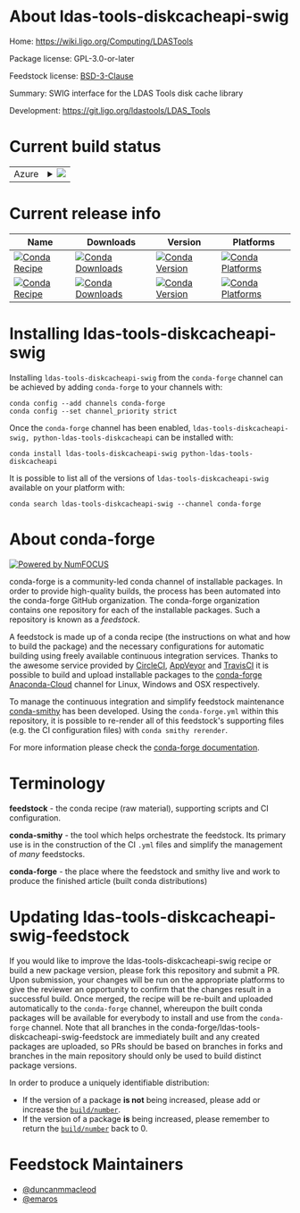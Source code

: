 About ldas-tools-diskcacheapi-swig
==================================

Home: https://wiki.ligo.org/Computing/LDASTools

Package license: GPL-3.0-or-later

Feedstock license: [BSD-3-Clause](https://github.com/conda-forge/ldas-tools-diskcacheapi-swig-feedstock/blob/master/LICENSE.txt)

Summary: SWIG interface for the LDAS Tools disk cache library

Development: https://git.ligo.org/ldastools/LDAS_Tools

Current build status
====================


<table>
    
  <tr>
    <td>Azure</td>
    <td>
      <details>
        <summary>
          <a href="https://dev.azure.com/conda-forge/feedstock-builds/_build/latest?definitionId=8025&branchName=master">
            <img src="https://dev.azure.com/conda-forge/feedstock-builds/_apis/build/status/ldas-tools-diskcacheapi-swig-feedstock?branchName=master">
          </a>
        </summary>
        <table>
          <thead><tr><th>Variant</th><th>Status</th></tr></thead>
          <tbody><tr>
              <td>linux_64</td>
              <td>
                <a href="https://dev.azure.com/conda-forge/feedstock-builds/_build/latest?definitionId=8025&branchName=master">
                  <img src="https://dev.azure.com/conda-forge/feedstock-builds/_apis/build/status/ldas-tools-diskcacheapi-swig-feedstock?branchName=master&jobName=linux&configuration=linux_64_" alt="variant">
                </a>
              </td>
            </tr><tr>
              <td>osx_64</td>
              <td>
                <a href="https://dev.azure.com/conda-forge/feedstock-builds/_build/latest?definitionId=8025&branchName=master">
                  <img src="https://dev.azure.com/conda-forge/feedstock-builds/_apis/build/status/ldas-tools-diskcacheapi-swig-feedstock?branchName=master&jobName=osx&configuration=osx_64_" alt="variant">
                </a>
              </td>
            </tr><tr>
              <td>osx_arm64</td>
              <td>
                <a href="https://dev.azure.com/conda-forge/feedstock-builds/_build/latest?definitionId=8025&branchName=master">
                  <img src="https://dev.azure.com/conda-forge/feedstock-builds/_apis/build/status/ldas-tools-diskcacheapi-swig-feedstock?branchName=master&jobName=osx&configuration=osx_arm64_" alt="variant">
                </a>
              </td>
            </tr>
          </tbody>
        </table>
      </details>
    </td>
  </tr>
</table>

Current release info
====================

| Name | Downloads | Version | Platforms |
| --- | --- | --- | --- |
| [![Conda Recipe](https://img.shields.io/badge/recipe-ldas--tools--diskcacheapi--swig-green.svg)](https://anaconda.org/conda-forge/ldas-tools-diskcacheapi-swig) | [![Conda Downloads](https://img.shields.io/conda/dn/conda-forge/ldas-tools-diskcacheapi-swig.svg)](https://anaconda.org/conda-forge/ldas-tools-diskcacheapi-swig) | [![Conda Version](https://img.shields.io/conda/vn/conda-forge/ldas-tools-diskcacheapi-swig.svg)](https://anaconda.org/conda-forge/ldas-tools-diskcacheapi-swig) | [![Conda Platforms](https://img.shields.io/conda/pn/conda-forge/ldas-tools-diskcacheapi-swig.svg)](https://anaconda.org/conda-forge/ldas-tools-diskcacheapi-swig) |
| [![Conda Recipe](https://img.shields.io/badge/recipe-python--ldas--tools--diskcacheapi-green.svg)](https://anaconda.org/conda-forge/python-ldas-tools-diskcacheapi) | [![Conda Downloads](https://img.shields.io/conda/dn/conda-forge/python-ldas-tools-diskcacheapi.svg)](https://anaconda.org/conda-forge/python-ldas-tools-diskcacheapi) | [![Conda Version](https://img.shields.io/conda/vn/conda-forge/python-ldas-tools-diskcacheapi.svg)](https://anaconda.org/conda-forge/python-ldas-tools-diskcacheapi) | [![Conda Platforms](https://img.shields.io/conda/pn/conda-forge/python-ldas-tools-diskcacheapi.svg)](https://anaconda.org/conda-forge/python-ldas-tools-diskcacheapi) |

Installing ldas-tools-diskcacheapi-swig
=======================================

Installing `ldas-tools-diskcacheapi-swig` from the `conda-forge` channel can be achieved by adding `conda-forge` to your channels with:

```
conda config --add channels conda-forge
conda config --set channel_priority strict
```

Once the `conda-forge` channel has been enabled, `ldas-tools-diskcacheapi-swig, python-ldas-tools-diskcacheapi` can be installed with:

```
conda install ldas-tools-diskcacheapi-swig python-ldas-tools-diskcacheapi
```

It is possible to list all of the versions of `ldas-tools-diskcacheapi-swig` available on your platform with:

```
conda search ldas-tools-diskcacheapi-swig --channel conda-forge
```


About conda-forge
=================

[![Powered by NumFOCUS](https://img.shields.io/badge/powered%20by-NumFOCUS-orange.svg?style=flat&colorA=E1523D&colorB=007D8A)](http://numfocus.org)

conda-forge is a community-led conda channel of installable packages.
In order to provide high-quality builds, the process has been automated into the
conda-forge GitHub organization. The conda-forge organization contains one repository
for each of the installable packages. Such a repository is known as a *feedstock*.

A feedstock is made up of a conda recipe (the instructions on what and how to build
the package) and the necessary configurations for automatic building using freely
available continuous integration services. Thanks to the awesome service provided by
[CircleCI](https://circleci.com/), [AppVeyor](https://www.appveyor.com/)
and [TravisCI](https://travis-ci.com/) it is possible to build and upload installable
packages to the [conda-forge](https://anaconda.org/conda-forge)
[Anaconda-Cloud](https://anaconda.org/) channel for Linux, Windows and OSX respectively.

To manage the continuous integration and simplify feedstock maintenance
[conda-smithy](https://github.com/conda-forge/conda-smithy) has been developed.
Using the ``conda-forge.yml`` within this repository, it is possible to re-render all of
this feedstock's supporting files (e.g. the CI configuration files) with ``conda smithy rerender``.

For more information please check the [conda-forge documentation](https://conda-forge.org/docs/).

Terminology
===========

**feedstock** - the conda recipe (raw material), supporting scripts and CI configuration.

**conda-smithy** - the tool which helps orchestrate the feedstock.
                   Its primary use is in the construction of the CI ``.yml`` files
                   and simplify the management of *many* feedstocks.

**conda-forge** - the place where the feedstock and smithy live and work to
                  produce the finished article (built conda distributions)


Updating ldas-tools-diskcacheapi-swig-feedstock
===============================================

If you would like to improve the ldas-tools-diskcacheapi-swig recipe or build a new
package version, please fork this repository and submit a PR. Upon submission,
your changes will be run on the appropriate platforms to give the reviewer an
opportunity to confirm that the changes result in a successful build. Once
merged, the recipe will be re-built and uploaded automatically to the
`conda-forge` channel, whereupon the built conda packages will be available for
everybody to install and use from the `conda-forge` channel.
Note that all branches in the conda-forge/ldas-tools-diskcacheapi-swig-feedstock are
immediately built and any created packages are uploaded, so PRs should be based
on branches in forks and branches in the main repository should only be used to
build distinct package versions.

In order to produce a uniquely identifiable distribution:
 * If the version of a package **is not** being increased, please add or increase
   the [``build/number``](https://docs.conda.io/projects/conda-build/en/latest/resources/define-metadata.html#build-number-and-string).
 * If the version of a package **is** being increased, please remember to return
   the [``build/number``](https://docs.conda.io/projects/conda-build/en/latest/resources/define-metadata.html#build-number-and-string)
   back to 0.

Feedstock Maintainers
=====================

* [@duncanmmacleod](https://github.com/duncanmmacleod/)
* [@emaros](https://github.com/emaros/)

